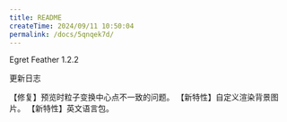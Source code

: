 ```yaml
---
title: README
createTime: 2024/09/11 10:50:04
permalink: /docs/5qnqek7d/
---
```

Egret Feather 1.2.2

更新日志

【修复】预览时粒子变换中心点不一致的问题。
【新特性】自定义渲染背景图片。
【新特性】英文语言包。
